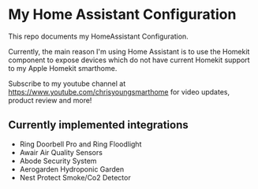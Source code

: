 # My Home Assistant Configuration

This repo documents my HomeAssistant Configuration.  

Currently, the main reason I'm using Home Assistant is to use the Homekit component to expose devices which do not have current Homekit support
to my Apple Homekit smarthome.

Subscribe to my youtube channel at https://www.youtube.com/chrisyoungsmarthome for video updates, product review and more!

## Currently implemented integrations

- Ring Doorbell Pro and Ring Floodlight
- Awair Air Quality Sensors
- Abode Security System
- Aerogarden Hydroponic Garden
- Nest Protect Smoke/Co2 Detector


